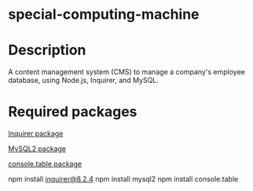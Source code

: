 # special-computing-machine

# Description

A content management system (CMS) to manage a company's employee database, using Node.js, Inquirer, and MySQL.

# Required packages

[Inquirer package](https://www.npmjs.com/package/inquirer/v/8.2.4)

[MySQL2 package](https://www.npmjs.com/package/mysql2)

[console.table package](https://www.npmjs.com/package/console.table)


npm install inquirer@8.2.4
npm install mysql2
npm install console.table